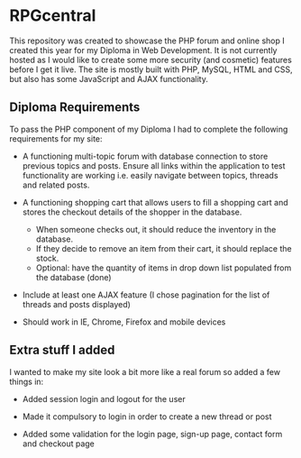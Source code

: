 # RPGcentral

This repository was created to showcase the PHP forum and online shop I created this year for my Diploma in Web Development. It is not currently hosted as I would like to create some more security (and cosmetic) features before I get it live. The site is mostly built with PHP, MySQL, HTML and CSS, but also has some JavaScript and AJAX functionality. 

## Diploma Requirements

To pass the PHP component of my Diploma I had to complete the following requirements for my site:

* A functioning multi-topic forum with database connection to store previous topics and posts. Ensure all links within the application to test functionality are working i.e. easily navigate between topics, threads and related posts. 

* A functioning shopping cart that allows users to fill a shopping cart and stores the checkout details of the shopper in the database. 
  * When someone checks out, it should reduce the inventory in the database.
  * If they decide to remove an item from their cart, it should replace the stock.
  * Optional: have the quantity of items in drop down list populated from the database (done)
 
* Include at least one AJAX feature (I chose pagination for the list of threads and posts displayed)
 
* Should work in IE, Chrome, Firefox and mobile devices

 
## Extra stuff I added

I wanted to make my site look a bit more like a real forum so added a few things in:

* Added session login and logout for the user

* Made it compulsory to login in order to create a new thread or post

* Added some validation for the login page, sign-up page, contact form and checkout page
